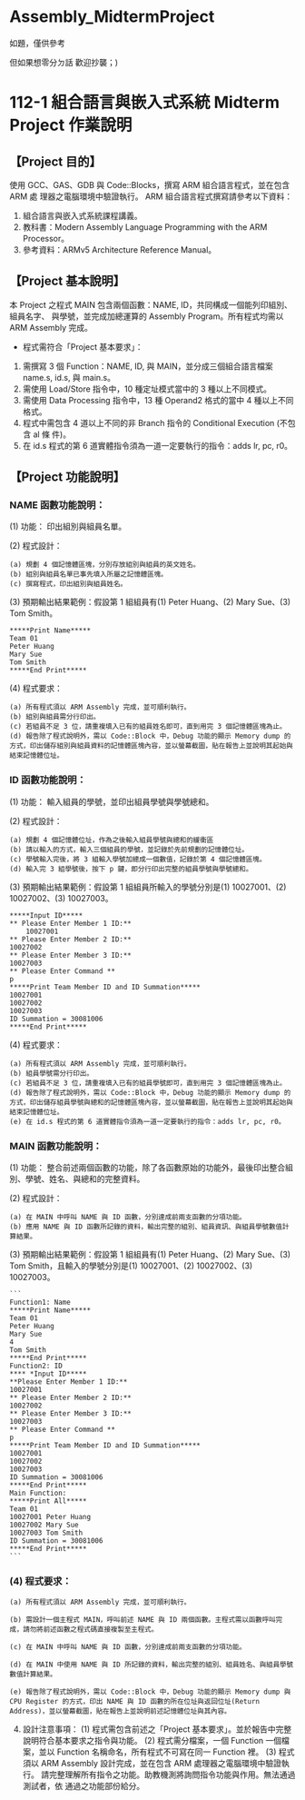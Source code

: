 # Assembly_MidtermProject


如題，僅供參考

但如果想零分ㄉ話
歡迎抄襲；)

# 112-1 組合語言與嵌入式系統 Midterm Project 作業說明
## 【Project 目的】
使用 GCC、GAS、GDB 與 Code::Blocks，撰寫 ARM 組合語言程式，並在包含 ARM 處
理器之電腦環境中驗證執行。
ARM 組合語言程式撰寫請參考以下資料：
1. 組合語言與嵌入式系統課程講義。
2. 教科書：Modern Assembly Language Programming with the ARM Processor。
3. 參考資料：ARMv5 Architecture Reference Manual。

## 【Project 基本說明】
本 Project 之程式 MAIN 包含兩個函數：NAME, ID，共同構成一個能列印組別、組員名字、
與學號，並完成加總運算的 Assembly Program。所有程式均需以 ARM Assembly 完成。
* 程式需符合「Project 基本要求」：
1. 需撰寫 3 個 Function：NAME, ID, 與 MAIN，並分成三個組合語言檔案 name.s, id.s, 
與 main.s。
2. 需使用 Load/Store 指令中，10 種定址模式當中的 3 種以上不同模式。
3. 需使用 Data Processing 指令中，13 種 Operand2 格式的當中 4 種以上不同格式。
4. 程式中需包含 4 道以上不同的非 Branch 指令的 Conditional Execution (不包含 al 條
件)。
5. 在 id.s 程式的第 6 道實體指令須為一道一定要執行的指令：adds lr, pc, r0。
## 【Project 功能說明】
### NAME 函數功能說明：

(1) 功能：
印出組別與組員名單。

(2) 程式設計：

    (a) 規劃 4 個記憶體區塊，分別存放組別與組員的英文姓名。
    (b) 組別與組員名單已事先填入所屬之記憶體區塊。
    (c) 撰寫程式，印出組別與組員姓名。
        
(3) 預期輸出結果範例：假設第 1 組組員有(1) Peter Huang、(2) Mary Sue、(3) Tom Smith。
```
*****Print Name*****
Team 01
Peter Huang
Mary Sue
Tom Smith
*****End Print*****
```

(4) 程式要求：

    (a) 所有程式須以 ARM Assembly 完成，並可順利執行。
    (b) 組別與組員需分行印出。
    (c) 若組員不足 3 位，請重複填入已有的組員姓名即可，直到用完 3 個記憶體區塊為止。
    (d) 報告除了程式說明外，需以 Code::Block 中，Debug 功能的顯示 Memory dump 的方式，印出儲存組別與組員資料的記憶體區塊內容，並以螢幕截圖，貼在報告上並說明其起始與結束記憶體位址。
### ID 函數功能說明：
    
(1) 功能：
    輸入組員的學號，並印出組員學號與學號總和。

(2) 程式設計：
    
    (a) 規劃 4 個記憶體位址，作為之後輸入組員學號與總和的緩衝區
    (b) 請以輸入的方式，輸入三個組員的學號，並記錄於先前規劃的記憶體位址。
    (c) 學號輸入完後，將 3 組輸入學號加總成一個數值，記錄於第 4 個記憶體區塊。
    (d) 輸入完 3 組學號後，按下 p 鍵，即分行印出完整的組員學號與學號總和。
(3) 預期輸出結果範例：假設第 1 組組員所輸入的學號分別是(1) 10027001、(2) 10027002、(3) 10027003。
```
*****Input ID*****
** Please Enter Member 1 ID:**
    10027001
** Please Enter Member 2 ID:**
10027002
** Please Enter Member 3 ID:**
10027003
** Please Enter Command **
p
*****Print Team Member ID and ID Summation*****
10027001
10027002
10027003
ID Summation = 30081006
*****End Print*****
```
(4) 程式要求：
        
    (a) 所有程式須以 ARM Assembly 完成，並可順利執行。
    (b) 組員學號需分行印出。
    (c) 若組員不足 3 位，請重複填入已有的組員學號即可，直到用完 3 個記憶體區塊為止。
    (d) 報告除了程式說明外，需以 Code::Block 中，Debug 功能的顯示 Memory dump 的方式，印出儲存組員學號與總和的記憶體區塊內容，並以螢幕截圖，貼在報告上並說明其起始與結束記憶體位址。
    (e) 在 id.s 程式的第 6 道實體指令須為一道一定要執行的指令：adds lr, pc, r0。
### MAIN 函數功能說明：

(1) 功能：
    整合前述兩個函數的功能，除了各函數原始的功能外，最後印出整合組別、學號、姓名、與總和的完整資料。

(2) 程式設計：

    (a) 在 MAIN 中呼叫 NAME 與 ID 函數，分別達成前兩支函數的分項功能。
    (b) 應用 NAME 與 ID 函數所記錄的資料，輸出完整的組別、組員資訊、與組員學號數值計算結果。
    
(3) 預期輸出結果範例：假設第 1 組組員有(1) Peter Huang、(2) Mary Sue、(3) Tom Smith，且輸入的學號分別是(1) 10027001、(2) 10027002、(3) 10027003。

    ```
    Function1: Name
    *****Print Name*****
    Team 01
    Peter Huang
    Mary Sue
    4
    Tom Smith
    *****End Print*****
    Function2: ID
    **** *Input ID*****
    **Please Enter Member 1 ID:**
    10027001
    ** Please Enter Member 2 ID:**
    10027002
    ** Please Enter Member 3 ID:**
    10027003
    ** Please Enter Command **
    p
    *****Print Team Member ID and ID Summation*****
    10027001
    10027002
    10027003
    ID Summation = 30081006
    *****End Print*****
    Main Function:
    *****Print All*****
    Team 01
    10027001 Peter Huang
    10027002 Mary Sue
    10027003 Tom Smith
    ID Summation = 30081006
    *****End Print*****
    ```
### (4) 程式要求：

    (a) 所有程式須以 ARM Assembly 完成，並可順利執行。
    
    (b) 需設計一個主程式 MAIN，呼叫前述 NAME 與 ID 兩個函數。主程式需以函數呼叫完成，請勿將前述函數之程式碼直接複製至主程式。
    
    (c) 在 MAIN 中呼叫 NAME 與 ID 函數，分別達成前兩支函數的分項功能。
    
    (d) 在 MAIN 中使用 NAME 與 ID 所記錄的資料，輸出完整的組別、組員姓名、與組員學號數值計算結果。
    
    (e) 報告除了程式說明外，需以 Code::Block 中，Debug 功能的顯示 Memory dump 與 CPU Register 的方式，印出 NAME 與 ID 函數的所在位址與返回位址(Return Address)，並以螢幕截圖，貼在報告上並說明前述記憶體位址與其內容。

4. 設計注意事項： 
(1) 程式需包含前述之「Project 基本要求」。並於報告中完整說明符合基本要求之指令與功能。
(2) 程式需分檔案，一個 Function 一個檔案，並以 Function 名稱命名，所有程式不可寫在同一 Function 裡。
(3) 程式須以 ARM Assembly 設計完成，並在包含 ARM 處理器之電腦環境中驗證執行。
請完整理解所有指令之功能。助教機測將詢問指令功能與作用。無法通過測試者，依
通過之功能部份給分。